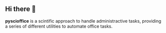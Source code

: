 ## Hi there 👋

**pyscioffice** is a scintific approach to handle administractive tasks, providing a series of different utilities to automate office tasks.
